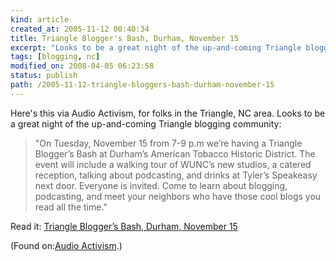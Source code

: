 ```yaml
--- 
kind: article
created_at: 2005-11-12 00:40:34
title: Triangle Blogger's Bash, Durham, November 15
excerpt: "Looks to be a great night of the up-and-coming Triangle blogging"
tags: [blogging, nc]
modified_on: 2008-04-05 06:23:58
status: publish 
path: /2005-11-12-triangle-bloggers-bash-durham-november-15
---
```


<p> Here's this via Audio Activism, for folks in the Triangle, NC area. Looks to be a great night of the up-and-coming Triangle blogging community:</p>

<blockquote class="large">
<p>"On Tuesday, November 15 from 7-9 p.m we&rsquo;re having a Triangle Blogger&rsquo;s Bash at Durham&rsquo;s American Tobacco Historic District. The event will include a walking tour of WUNC&rsquo;s new studios, a catered reception, talking about podcasting, and drinks at Tyler&rsquo;s Speakeasy next door. Everyone is invited. Come to learn about blogging, podcasting, and meet your neighbors who have those cool blogs you read all the time."</p>
</blockquote>

<p>Read it: <a href="http://www.audioactivism.org/2005/11/03/triangle-blogger%e2%80%99s-bash-durham-november-15/">Triangle Blogger&rsquo;s Bash, Durham, November 15</a></p>
<p>(Found on:<a href="http://www.audioactivism.org">Audio Activism</a>.)</p>